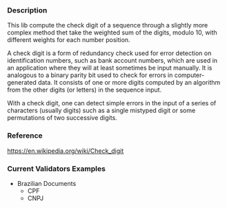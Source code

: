 ### Description

This lib compute the check digit of a sequence through a slightly more complex method thet take the
weighted sum of the digits, modulo 10, with different weights for each number position.

A check digit is a form of redundancy check used for error detection on identification numbers,
such as bank account numbers, which are used in an application where they will at least sometimes
be input manually. It is analogous to a binary parity bit used to check for errors in computer-generated
data. It consists of one or more digits computed by an algorithm from the other digits (or letters)
in the sequence input.

With a check digit, one can detect simple errors in the input of a series of characters (usually digits)
such as a single mistyped digit or some permutations of two successive digits.

### Reference

https://en.wikipedia.org/wiki/Check_digit

### Current Validators Examples

* Brazilian Documents
  * CPF
  * CNPJ
